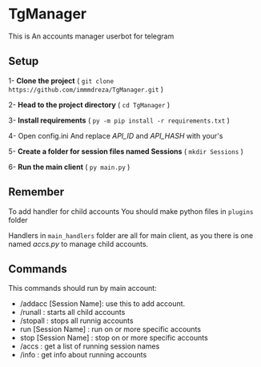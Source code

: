 # TgManager
This is An accounts manager userbot for telegram 

## Setup

1- **Clone the project** ( `git clone https://github.com/immmdreza/TgManager.git` )

2- **Head to the project directory** ( `cd TgManager` )

3- **Install requirements** ( `py -m pip install -r requirements.txt` ) 

4- Open config.ini And replace _API_ID_ and _API_HASH_ with your's

5- **Create a folder for session files named Sessions** ( `mkdir Sessions` )

6- **Run the main client** ( `py main.py` )

## Remember 

To add handler for child accounts You should make python files in `plugins` folder

Handlers in `main_handlers` folder are all for main client, as you there is one named _accs.py_ to manage child accounts.

## Commands

This commands should run by main account:
  - /addacc [Session Name]: use this to add account.
  - /runall : starts all child accounts
  - /stopall : stops all runnig accounts 
  - run [Session Name] : run on or more specific accounts
  - stop [Session Name] : stop on or more specific accounts
  - /accs : get a list of running session names
  - /info : get info about running accounts 
